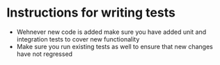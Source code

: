 
# Instructions for writing tests
- Wehnever new code is added make sure you have added unit and integration tests to cover new functionality
- Make sure you run existing tests as well to ensure that new changes have not regressed